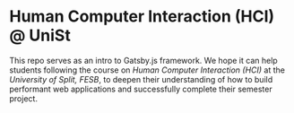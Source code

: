 # Human Computer Interaction (HCI) @ UniSt

This repo serves as an intro to Gatsby.js framework. We hope it can help students following the course on _Human Computer Interaction (HCI)_ at the _University of Split,  FESB_, to deepen their understanding of how to build performant web applications and successfully complete their semester project.


